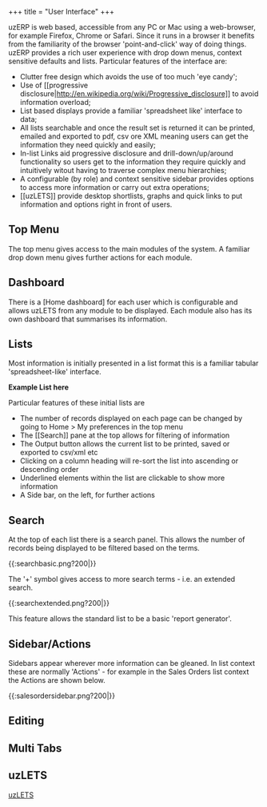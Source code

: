 +++
title = "User Interface"
+++

uzERP is web based, accessible from any PC or Mac using a web-browser, for example Firefox, Chrome or Safari. Since it runs in a browser it benefits from the familiarity of the browser 'point-and-click' way of doing things. uzERP provides a rich user experience with drop down menus, context sensitive defaults and lists. Particular features of the interface are:

* Clutter free design which avoids the use of too much 'eye candy';
* Use of [[progressive disclosure|http://en.wikipedia.org/wiki/Progressive_disclosure]] to avoid information overload;
* List based displays provide a familiar 'spreadsheet like' interface to data;
* All lists searchable and once the result set is returned it can be printed, emailed and exported to pdf, csv ore XML meaning users can get the information they need quickly and easily;
* In-list Links aid progressive disclosure and drill-down/up/around functionality so users get to the information they require quickly and intuitively witout having to traverse complex menu hierarchies;
* A configurable (by role) and context sensitive sidebar provides options to access more information or carry out extra operations;
* [[uzLETS]] provide desktop shortlists, graphs and quick links to put information and options right in front of users.

## Top Menu

The top menu gives access to the main modules of the system. A familiar drop down menu gives further actions for each module.

## Dashboard

There is a [Home dashboard] for each user which is configurable and allows uzLETS from any module to be displayed. Each module also has its own dashboard that summarises its information.

## Lists

Most information is initially presented in a list format this is a familiar tabular 'spreadsheet-like' interface.

**Example List here**

Particular features of these initial lists are

* The number of records displayed on each page can be changed by going to Home > My preferences in the top menu
* The [[Search]] pane at the top allows for filtering of information
* The Output button allows the current list to be printed, saved or exported to csv/xml etc
* Clicking on a column heading will re-sort the list into ascending or descending order
* Underlined elements within the list are clickable to show more information
* A Side bar, on the left, for further actions

## Search

At the top of each list there is a search panel. This allows the number of records being displayed to be filtered based on the terms.

{{:searchbasic.png?200|}}

The '+' symbol gives access to more search terms - i.e. an extended search.

{{:searchextended.png?200|}}

This feature allows the standard list to be a basic 'report generator'.

## Sidebar/Actions

Sidebars appear wherever more information can be gleaned. In list context these are normally 'Actions' - for example in the Sales Orders list context the Actions are shown below.

{{:salesordersidebar.png?200|}}

## Editing

## Multi Tabs

## uzLETS

[uzLETS](uzLETS)
